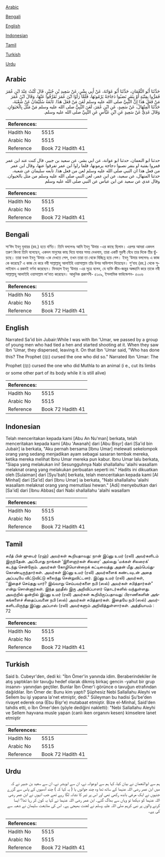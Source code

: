 [Arabic](#arabic)

[Bengali](#bengali)

[English](#english)

[Indonesian](#indonesian)

[Tamil](#tamil)

[Turkish](#turkish)

[Urdu](#urdu)

## Arabic


<div dir="rtl" lang="ar" style={{fontSize:'larger',backgroundColor:'#f8f9fa',padding:20}}>
حَدَّثَنَا أَبُو النُّعْمَانِ، حَدَّثَنَا أَبُو عَوَانَةَ، عَنْ أَبِي بِشْرٍ، عَنْ سَعِيدِ بْنِ جُبَيْرٍ، قَالَ كُنْتُ عِنْدَ ابْنِ عُمَرَ فَمَرُّوا بِفِتْيَةٍ أَوْ بِنَفَرٍ نَصَبُوا دَجَاجَةً يَرْمُونَهَا، فَلَمَّا رَأَوُا ابْنَ عُمَرَ تَفَرَّقُوا عَنْهَا، وَقَالَ ابْنُ عُمَرَ مَنْ فَعَلَ هَذَا إِنَّ النَّبِيَّ صلى الله عليه وسلم لَعَنَ مَنْ فَعَلَ هَذَا‏.‏ تَابَعَهُ سُلَيْمَانُ عَنْ شُعْبَةَ، حَدَّثَنَا الْمِنْهَالُ، عَنْ سَعِيدٍ، عَنِ ابْنِ عُمَرَ، لَعَنَ النَّبِيُّ صلى الله عليه وسلم مَنْ مَثَّلَ بِالْحَيَوَانِ‏.‏ وَقَالَ عَدِيٌّ عَنْ سَعِيدٍ عَنِ ابْنِ عَبَّاسٍ عَنِ النَّبِيِّ صلى الله عليه وسلم‏.‏
</div>
<div style={{backgroundColor:'#f8f9fa',padding:20, marginBottom: 10}}><table> <thead> <tr> <th>References:</th> <th></th> </tr> </thead> <tbody><tr><td>Hadith No</td><td>5515</td></tr><tr><td>Arabic No</td><td>5515</td></tr><tr><td>Reference</td><td>Book 72 Hadith 41</td></tr></tbody></table></div>


<div dir="rtl" lang="ar" style={{fontSize:'larger',backgroundColor:'#f8f9fa',padding:20}}>
حدثنا ابو النعمان، حدثنا ابو عوانة، عن ابي بشر، عن سعيد بن جبير، قال كنت عند ابن عمر فمروا بفتية او بنفر نصبوا دجاجة يرمونها، فلما راوا ابن عمر تفرقوا عنها، وقال ابن عمر من فعل هذا ان النبي صلى الله عليه وسلم لعن من فعل هذا. تابعه سليمان عن شعبة، حدثنا المنهال، عن سعيد، عن ابن عمر، لعن النبي صلى الله عليه وسلم من مثل بالحيوان. وقال عدي عن سعيد عن ابن عباس عن النبي صلى الله عليه وسلم
</div>
<div style={{backgroundColor:'#f8f9fa',padding:20, marginBottom: 10}}><table> <thead> <tr> <th>References:</th> <th></th> </tr> </thead> <tbody><tr><td>Hadith No</td><td>5515</td></tr><tr><td>Arabic No</td><td>5515</td></tr><tr><td>Reference</td><td>Book 72 Hadith 41</td></tr></tbody></table></div>

## Bengali


<div dir="ltr" lang="bn" style={{fontSize:'larger',backgroundColor:'#f8f9fa',padding:20}}>
সা‘ঈদ ইবনু যুবায়র (রহ.) হতে বর্ণিত। তিনি বললেনঃ আমি ইবনু ‘উমার -এর কাছে ছিলাম। এরপর আমরা একদল তরুণ কিংবা তিনি বলেছেন, একদল মানুষের কাছ দিয়ে যাবার সময় দেখলাম, তারা একটি মুরগী বেঁধে তার দিকে তীর ছুঁড়ছে। তারা যখন ইবনু ‘উমার -কে দেখতে পেল, তখন তারা তা থেকে বিচ্ছিন্ন হয়ে গেল। ইবনু ‘উমার বললেনঃ এ কাজ কে করেছে? এ কাজ যে করে নবী সাল্লাল্লাহু আলাইহি ওয়াসাল্লাম তাঁর উপর অভিশাপ দিয়েছেন। শু‘বাহ (রহ.) থেকে সুলাইমান এ রকমই বর্ণনা করেছেন। মিনহাল ইবনু ‘উমার -এর সূত্রে বলেন, যে ব্যক্তি জীব-জন্তুর অঙ্গহানি করে তাকে নবী সাল্লাল্লাহু আলাইহি ওয়াসাল্লাম লা‘নাত করেছেন। আধুনিক প্রকাশনী- ৫১০৯, ইসলামিক ফাউন্ডেশন- ৫০০৬
</div>
<div style={{backgroundColor:'#f8f9fa',padding:20, marginBottom: 10}}><table> <thead> <tr> <th>References:</th> <th></th> </tr> </thead> <tbody><tr><td>Hadith No</td><td>5515</td></tr><tr><td>Arabic No</td><td>5515</td></tr><tr><td>Reference</td><td>Book 72 Hadith 41</td></tr></tbody></table></div>

## English


<div dir="ltr" lang="en" style={{fontSize:'larger',backgroundColor:'#f8f9fa',padding:20}}>
Narrated Sa'id bin Jubair:While I was with Ibn 'Umar, we passed by a group of young men who had tied a hen and started shooting at it. When they saw Ibn 'Umar, they dispersed, leaving it. On that Ibn 'Umar said, "Who has done this? The Prophet (ﷺ) cursed the one who did so." Narrated Ibn 'Umar: The Prophet (ﷺ) cursed the one who did Muthla to an animal (i e., cut its limbs or some other part of its body while it is still alive)
</div>
<div style={{backgroundColor:'#f8f9fa',padding:20, marginBottom: 10}}><table> <thead> <tr> <th>References:</th> <th></th> </tr> </thead> <tbody><tr><td>Hadith No</td><td>5515</td></tr><tr><td>Arabic No</td><td>5515</td></tr><tr><td>Reference</td><td>Book 72 Hadith 41</td></tr></tbody></table></div>

## Indonesian


<div dir="ltr" lang="id" style={{fontSize:'larger',backgroundColor:'#f8f9fa',padding:20}}>
Telah menceritakan kepada kami [Abu An Nu'man] berkata, telah menceritakan kepada kami [Abu 'Awanah] dari [Abu Bisyr] dari [Sa'id bin Jubair] ia berkata, "Aku pernah bersama [Ibnu Umar] melewati sekelompok orang yang sedang menjadikan ayam sebagai sasaran tembak mereka, ketika mereka melihat Ibnu Umar mereka pun kabur. Ibnu Umar lalu berkata, "Siapa yang melakukan ini! Sesungguhnya Nabi shallallahu 'alaihi wasallam melaknat orang yang melakukan perbuatan seperti ini." Hadits ini dikuatkan oleh [Sulaiman] dari [Syu'bah] berkata, telah menceritakan kepada kami [Al Minhal] dari [Sa'id] dari [Ibnu Umar] ia berkata, "Nabi shallallahu 'alaihi wasallam melaknat orang yang memutilasi hewan." [Adi] menyebutkan dari [Sa'id] dari [Ibnu Abbas] dari Nabi shallallahu 'alaihi wasallam
</div>
<div style={{backgroundColor:'#f8f9fa',padding:20, marginBottom: 10}}><table> <thead> <tr> <th>References:</th> <th></th> </tr> </thead> <tbody><tr><td>Hadith No</td><td>5515</td></tr><tr><td>Arabic No</td><td>5515</td></tr><tr><td>Reference</td><td>Book 72 Hadith 41</td></tr></tbody></table></div>

## Tamil


<div dir="ltr" lang="ta" style={{fontSize:'larger',backgroundColor:'#f8f9fa',padding:20}}>
சயீத் பின் ஜுபைர் (ரஹ்) அவர்கள் கூறியதாவது: நான் இப்னு உமர் (ரலி) அவர்களிடம் இருந்தேன். அப்போது நாங்கள் ‘இளைஞர்கள் சிலரை’ அல்லது ‘மக்கள் சிலரைக்’ கடந்து சென்றோம். அவர்கள் கோழியொன்றைக் கட்டிவைத்து அதன் மீது அம்பெய்துகொண்டிருந்தார்கள். அவர்கள் இப்னு உமர் (ரலி) அவர்களைக் கண்டவுடன் அதை அப்படியே விட்டுவிட்டு கலைந்து சென்றுவிட்டனர். இப்னு உமர் (ரலி) அவர்கள், ‘‘இதைச் செய்தது யார்? இவ்வாறு செய்பவர்களை நபி (ஸல்) அவர்கள் சபித்தார்கள்” என்று சொன்னார்கள். இந்த ஹதீஸ் இரு அறிவிப்பாளர் தொடர்களில் வந்துள்ளது. அவற்றில் ஒன்றில் இப்னு உமர் (ரலி) அவர்கள் கூறியிருப்பதாவது: பிராணிகளின் அங்கங்களைச் சிதைப்பவனை நபி (ஸல்) அவர்கள் சபித்தார்கள். இதையே நபி (ஸல்) அவர்களிடமிருந்து இப்னு அப்பாஸ் (ரலி) அவர்களும் அறிவித்துள்ளார்கள். அத்தியாயம் : 72
</div>
<div style={{backgroundColor:'#f8f9fa',padding:20, marginBottom: 10}}><table> <thead> <tr> <th>References:</th> <th></th> </tr> </thead> <tbody><tr><td>Hadith No</td><td>5515</td></tr><tr><td>Arabic No</td><td>5515</td></tr><tr><td>Reference</td><td>Book 72 Hadith 41</td></tr></tbody></table></div>

## Turkish


<div dir="ltr" lang="tr" style={{fontSize:'larger',backgroundColor:'#f8f9fa',padding:20}}>
Said b. Cubeyr'den, dedi ki: "İbn Ömer'in yanında idim. Beraberindekiler ile atış yaptıkları bir tavuğu hedef olarak dikmiş birkaç gencin -yahut bir grup insanın- yanından geçtiler. Bunlar İbn Ömer'i görünce o tavuğun etrafından dağıldılar. İbn Ömer de: Bunu kim yaptı? Şüphesiz Nebi Sallallahu Aleyhi ve Sellem bu işi yapana la'net etmiştir, dedi." Süleyman bu hadisi Şu'be'den rivayet ederek ona (Ebu Bişr'e) mutabaat etmiştir. Bize el-Minhal, Said'den tahdis etti, o İbn Ömer'den (şöyle dediğini nakletti): "Nebi Sallallahu Aleyhi ve Sellem hayvana musle yapan (canlı iken organını kesen) kimselere lanet etmiştir
</div>
<div style={{backgroundColor:'#f8f9fa',padding:20, marginBottom: 10}}><table> <thead> <tr> <th>References:</th> <th></th> </tr> </thead> <tbody><tr><td>Hadith No</td><td>5515</td></tr><tr><td>Arabic No</td><td>5515</td></tr><tr><td>Reference</td><td>Book 72 Hadith 41</td></tr></tbody></table></div>

## Urdu


<div dir="rtl" lang="ur" style={{fontSize:'larger',backgroundColor:'#f8f9fa',padding:20}}>
ہم سے ابوالنعمان نے بیان کیا، کہا ہم سے ابوعوانہ نے، ان سے ابوبشر نے، ان سے سعید بن جبیر نے کہ میں ابن عمر رضی اللہ عنہما کے ساتھ تھا وہ چند جوانوں یا ( یہ کہا کہ ) چند آدمیوں کے پاس سے گزرے جنہوں نے ایک مرغی باندھ رکھی تھی اور اس پر تیر کا نشانہ لگا رہے تھے جب انہوں نے ابن عمر رضی اللہ عنہما کو دیکھا تو وہاں سے بھاگ گئے۔ ابن عمر رضی اللہ عنہما نے کہا یہ کون کر رہا تھا؟ ایسا کرنے والوں پر نبی کریم صلی اللہ علیہ وسلم نے لعنت بھیجی ہے۔ اس کی متابعت سلیمان نے شعبہ سے کی ہے۔
</div>
<div style={{backgroundColor:'#f8f9fa',padding:20, marginBottom: 10}}><table> <thead> <tr> <th>References:</th> <th></th> </tr> </thead> <tbody><tr><td>Hadith No</td><td>5515</td></tr><tr><td>Arabic No</td><td>5515</td></tr><tr><td>Reference</td><td>Book 72 Hadith 41</td></tr></tbody></table></div>